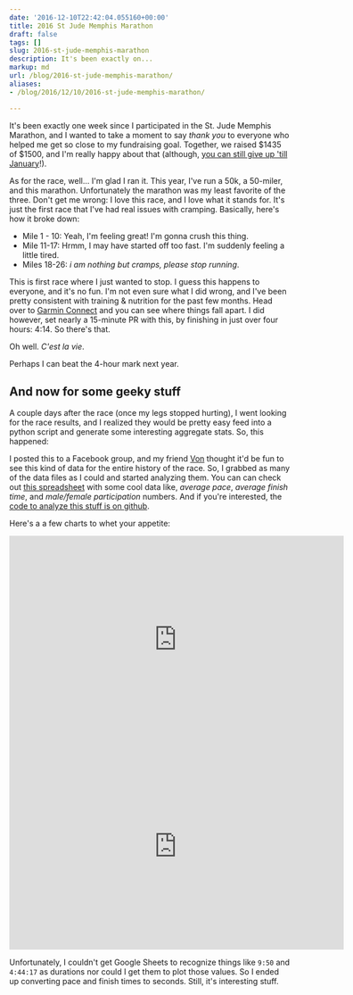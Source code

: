 ```yaml
---
date: '2016-12-10T22:42:04.055160+00:00'
title: 2016 St Jude Memphis Marathon
draft: false
tags: []
slug: 2016-st-jude-memphis-marathon
description: It's been exactly on...
markup: md
url: /blog/2016-st-jude-memphis-marathon/
aliases:
- /blog/2016/12/10/2016-st-jude-memphis-marathon/

---
```


It's been exactly one week since I participated in the St. Jude Memphis Marathon, and I wanted to take a moment to say *thank you* to everyone who helped me get so close to my fundraising goal.  Together, we raised $1435 of $1500, and I'm really happy about that (although, [you can still give up 'till January](http://heroes.stjude.org/bkmontgomery)!).

As for the race, well... I'm glad I ran it. This year, I've run a 50k, a 50-miler, and this marathon. Unfortunately the marathon was my least favorite of the three.  Don't get me wrong: I love this race, and I love what it stands for. It's just the first race that I've had real issues with cramping. Basically, here's how it broke down:

- Mile 1 - 10: Yeah, I'm feeling great! I'm gonna crush this thing.
- Mile 11-17: Hrmm, I may have started off too fast. I'm suddenly feeling a little tired.
- Miles 18-26:  _i am nothing but cramps, please stop running_.

This is first race where I just wanted to stop. I guess this happens to everyone, and it's no fun.  I'm not even sure what I did wrong, and I've been pretty consistent with training & nutrition for the past few months. Head over to [Garmin Connect](https://connect.garmin.com/modern/activity/1470476516) and you can see where things fall apart.  I did however, set nearly a 15-minute PR with this, by finishing in just over four hours: 4:14. So there's that.

Oh well. _C'est la vie_.

Perhaps I can beat the 4-hour mark next year.

## And now for some geeky stuff

A couple days after the race (once my legs stopped hurting), I went looking for the race results, and I realized they would be pretty easy feed into a python script and generate some interesting aggregate stats. So, this happened:

<script src="https://gist.github.com/bradmontgomery/5ee44fdf280b87c9b62da79ef43e118b.js"></script>

I posted this to a Facebook group, and my friend [Von](http://www.liftheavyrunlong.com/von/) thought it'd be fun to see this kind of data for the entire history of the race. So, I grabbed as many of the data files as I could and started analyzing them.  You can can check out [this spreadsheet](https://docs.google.com/spreadsheets/d/15nSFo_WKVWTufqSwoTxWbe2013KVXTqk7gE2Pj-JEbg/edit?usp=sharing) with some cool data like, _average pace_, _average finish time_, and _male/female participation_ numbers. And if you're interested, the [code to analyze this stuff is on github](https://github.com/bradmontgomery/st-jude-marathon).

Here's a a few charts to whet your appetite:

<iframe width="600" height="371" seamless frameborder="0" scrolling="no" src="https://docs.google.com/spreadsheets/d/15nSFo_WKVWTufqSwoTxWbe2013KVXTqk7gE2Pj-JEbg/pubchart?oid=676261128&amp;format=interactive"></iframe>

<iframe width="600" height="371" seamless frameborder="0" scrolling="no" src="https://docs.google.com/spreadsheets/d/15nSFo_WKVWTufqSwoTxWbe2013KVXTqk7gE2Pj-JEbg/pubchart?oid=994886875&amp;format=interactive"></iframe>

Unfortunately, I couldn't get Google Sheets to recognize things like `9:50` and `4:44:17` as durations nor could I get them to plot those values. So I ended up converting pace and finish times to seconds. Still, it's interesting stuff.